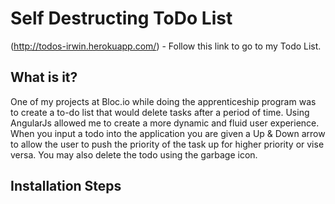 Self Destructing ToDo List
=================

(http://todos-irwin.herokuapp.com/) - Follow this link to go to my Todo List. 

What is it? 
-----------------
One of my projects at Bloc.io while doing the apprenticeship program was to create a to-do list that would delete tasks after a period of time. Using AngularJs allowed me to create a more dynamic and fluid user experience. When you input a todo into the application you are given a Up & Down arrow to allow the user to push the priority of the task up for higher priority or vise versa. You may also delete the todo using the garbage icon. 

Installation Steps
-----------------

